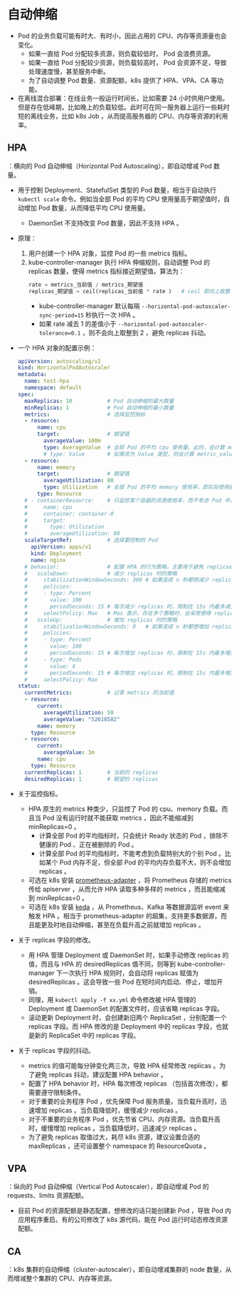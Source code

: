 # 自动伸缩

- Pod 的业务负载可能有时大、有时小，因此占用的 CPU、内存等资源量也会变化。
  - 如果一直给 Pod 分配较多资源，则负载较低时， Pod 会浪费资源。
  - 如果一直给 Pod 分配较少资源，则负载较高时， Pod 会资源不足，导致处理速度慢，甚至服务中断。
  - 为了自动调整 Pod 数量、资源配额，k8s 提供了 HPA、VPA、CA 等功能。
- 在离线混合部署：在线业务一般运行时间长，比如需要 24 小时供用户使用。但是存在低峰期，比如晚上的负载较低。此时可在同一服务器上运行一些耗时短的离线业务，比如 k8s Job ，从而提高服务器的 CPU、内存等资源的利用率。

## HPA

：横向的 Pod 自动伸缩（Horizontal Pod Autoscaling），即自动增减 Pod 数量。
- 用于控制 Deployment、StatefulSet 类型的 Pod 数量，相当于自动执行 `kubectl scale` 命令。例如当全部 Pod 的平均 CPU 使用量高于期望值时，自动增加 Pod 数量，从而降低平均 CPU 使用量。
  - DaemonSet 不支持改变 Pod 数量，因此不支持 HPA 。
- 原理：
  1. 用户创建一个 HPA 对象，监控 Pod 的一些 metrics 指标。
  2. kube-controller-manager 执行 HPA 伸缩规则，自动调整 Pod 的 replicas 数量，使得 metrics 指标接近期望值。算法为：
      ```py
      rate = metrics_当前值 / metrics_期望值
      replicas_期望值 = ceil(replicas_当前值 * rate )   # ceil 即向上取整
      ```
      - kube-controller-manager 默认每隔 `--horizontal-pod-autoscaler-sync-period=15` 秒执行一次 HPA 。
      - 如果 rate 减去 1 的差值小于 `--horizo​​ntal-pod-autoscaler-tolerance=0.1` ，则不会向上取整到 2 ，避免 replicas 抖动。

- 一个 HPA 对象的配置示例：
  ```yml
  apiVersion: autoscaling/v2
  kind: HorizontalPodAutoscaler
  metadata:
    name: test-hpa
    namespace: default
  spec:
    maxReplicas: 10           # Pod 自动伸缩的最大数量
    minReplicas: 1            # Pod 自动伸缩的最小数量
    metrics:                  # 选择监控指标
    - resource:
        name: cpu
        target:               # 期望值
          averageValue: 100m
          type: AverageValue  # 全部 Pod 的平均 cpu 使用量。此时，会计算 metric_value / target_value ，然后赋值给 replicas
          # type: Value       # 如果改为 Value 类型，则会计算 metric_value / target_value ，再乘以当前的 replicas ，然后赋值给 replicas
    - resource:
        name: memory
        target:               # 期望值
          averageUtilization: 80
          type: Utilization   # 全部 Pod 的平均 memory 使用率，即实际使用量占 requests 的百分比
        type: Resource
    # - containerResource:    # 只监控某个容器的资源使用率，而不考虑 Pod 中其它容器
    #     name: cpu
    #     container: container-0
    #     target:
    #       type: Utilization
    #       averageUtilization: 80
    scaleTargetRef:           # 选择要控制的 Pod
      apiVersion: apps/v1
      kind: Deployment
      name: nginx
    # behavior:               # 配置 HPA 的行为策略，主要用于避免 replicas 抖动
    #   scaleDown:            # 减少 replicas 时的策略
    #     stabilizationWindowSeconds: 300 # 如果连续 n 秒都想减少 replicas ，才允许减少。实际算法：统计最近 n 秒内 desiredReplicas 的最大值，作为 scaleDown 的依据
    #     policies:
    #     - type: Percent
    #       value: 100
    #       periodSeconds: 15 # 每次减少 replicas 时，限制在 15s 内最多减少 100% 的幅度
    #     selectPolicy: Max   # Max 表示，存在多个策略时，会采用使得 replicas 更大的那个策略。如果改为 Min ，则会采用使得 replicas 更小的那个策略。如果改为 Disabled ，则禁止 scaleUp
    #   scaleUp:              # 增加 replicas 时的策略
    #     stabilizationWindowSeconds: 0   # 如果连续 n 秒都想增加 replicas ，才允许增加。实际算法：统计最近 n 秒内 desiredReplicas 的最小值，作为 scaleUp 的依据
    #     policies:
    #     - type: Percent
    #       value: 100
    #       periodSeconds: 15 # 每次增加 replicas 时，限制在 15s 内最多增加 100% 的幅度
    #     - type: Pods
    #       value: 4
    #       periodSeconds: 15 # 每次增加 replicas 时，限制在 15s 内最多增加 4
    #     selectPolicy: Max
  status:
    currentMetrics:           # 记录 metrics 的当前值
    - resource:
        current:
          averageUtilization: 50
          averageValue: "52618582"
        name: memory
      type: Resource
    - resource:
        current:
          averageValue: 1m
        name: cpu
      type: Resource
    currentReplicas: 1        # 当前的 replicas
    desiredReplicas: 1        # 期望的 replicas
  ```

- 关于监控指标。
  - HPA 原生的 metrics 种类少，只监控了 Pod 的 cpu、memory 负载。而且当 Pod 没有运行时就不能获取 metrics ，因此不能缩减到 minReplicas=0 。
    - 计算全部 Pod 的平均指标时，只会统计 Ready 状态的 Pod ，排除不健康的 Pod 、正在被删除的 Pod 。
    - 计算全部 Pod 的平均指标时，不能考虑到负载特别大的个别 Pod 。比如某个 Pod 内存不足，但全部 Pod 的平均内存负载不大，则不会增加 replicas 。
  - 可选在 k8s 安装 [prometheus-adapter](https://github.com/kubernetes-sigs/prometheus-adapter) ，将 Prometheus 存储的 metrics 传给 apiserver ，从而允许 HPA 读取多种多样的 metrics ，而且能缩减到 minReplicas=0 。
  - 可选在 k8s 安装 [keda](https://keda.sh/docs) ，从 Prometheus、Kafka 等数据源监听 event 来触发 HPA 。相当于 prometheus-adapter 的超集，支持更多数据源，而且能更及时地自动伸缩，甚至在负载升高之前就增加 replicas 。

- 关于 replicas 字段的修改。
  - 用 HPA 管理 Deployment 或 DaemonSet 时，如果手动修改 replicas 的值，而且与 HPA 的 desiredReplicas 值不同，则等到 kube-controller-manager 下一次执行 HPA 规则时，会自动将 replicas 赋值为 desiredReplicas 。这会导致一些 Pod 在短时间内启动、停止，增加开销。
  - 同理，用 `kubectl apply -f xx.yml` 命令修改被 HPA 管理的 Deployment 或 DaemonSet 的配置文件时，应该省略 replicas 字段。
  - 滚动更新 Deployment 时，会创建新旧两个 ReplicaSet ，分别配置一个 replicas 字段。而 HPA 修改的是 Deployment 中的 replicas 字段，也就是新的 ReplicaSet 中的 replicas 字段。

- 关于 replicas 字段的抖动。
  - metrics 的值可能每分钟变化两三次，导致 HPA 经常修改 replicas 。为了避免 replicas 抖动，建议配置 HPA behavior 。
  - 配置了 HPA behavior 时，HPA 每次修改 replicas （包括首次修改），都需要遵守限制条件。
  - 对于重要的业务程序 Pod ，优先保障 Pod 服务质量。当负载升高时，迅速增加 replicas 。当负载降低时，缓慢减少 replicas 。
  - 对于不重要的业务程序 Pod ，优先节省 CPU、内存资源。当负载升高时，缓慢增加 replicas 。当负载降低时，迅速减少 replicas 。
  - 为了避免 replicas 取值过大，耗尽 k8s 资源，建议设置合适的 maxReplicas ，还可设置整个 namespace 的 ResourceQuota 。

## VPA

：纵向的 Pod 自动伸缩（Vertical Pod Autoscaler），即自动增减 Pod 的 requests、limits 资源配额。
- 目前 Pod 的资源配额是静态配置，想修改的话只能创建新 Pod ，导致 Pod 内应用程序重启。有的公司修改了 k8s 源代码，能在 Pod 运行时动态修改资源配额。

## CA

：k8s 集群的自动伸缩（cluster-autoscaler），即自动增减集群的 node 数量，从而增减整个集群的 CPU、内存等资源。
